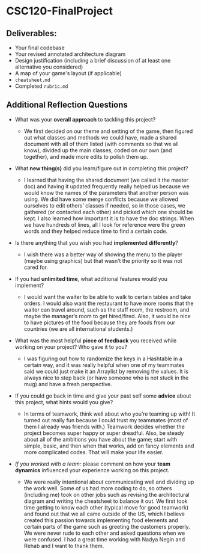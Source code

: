 # CSC120-FinalProject

## Deliverables:
 - Your final codebase
 - Your revised annotated architecture diagram
 - Design justification (including a brief discussion of at least one alternative you considered)
 - A map of your game's layout (if applicable)
 - `cheatsheet.md`
 - Completed `rubric.md`
  
## Additional Reflection Questions
 - What was your **overall approach** to tackling this project?
    - We first decided on our theme and setting of the game, then figured out what classes and methods we could have, made a shared document with all of them listed (with comments so that we all know), divided up the main classes, coded on our own (and together), and made more edits to polish them up.
 
 - What **new thing(s)** did you learn/figure out in completing this project?
    - I learned that having the shared document (we called it the master doc) and having it updated frequently really helped us because we would know the names of the parameters that another person was using. We did have some merge conflicts because we allowed ourselves to edit others’ classes if needed, so in those cases, we gathered (or contacted each other) and picked which one should be kept. I also learned how important it is to have the doc strings. When we have hundreds of lines, all I look for reference were the green words and they helped reduce time to find a certain code.

 - Is there anything that you wish you had **implemented differently**?
    - I wish there was a better way of showing the menu to the player (maybe using graphics) but that wasn’t the priority so it was not cared for.

 - If you had **unlimited time**, what additional features would you implement?
    - I would want the waiter to be able to walk to certain tables and take orders. I would also want the restaurant to have more rooms that the waiter can travel around, such as the staff room, the restroom, and maybe the manager’s room to get hired/fired. Also, it would be nice to have pictures of the food because they are foods from our countries (we are all international students.)

 - What was the most helpful **piece of feedback** you received while working on your project? Who gave it to you?
    - I was figuring out how to randomize the keys in a Hashtable in a certain way, and it was really helpful when one of my teammates said we could just make it an Arraylist by removing the values. It is always nice to step back (or have someone who is not stuck in the mug) and have a fresh perspective.

 - If you could go back in time and give your past self some **advice** about this project, what hints would you give?
    - In terms of teamwork, think well about who you’re teaming up with! It turned out really fun because I could trust my teammates (most of them I already was friends with.) Teamwork decides whether the project becomes super happy or super dreadful. Also, be steady about all of the ambitions you have about the game; start with simple, basic, and then when that works, add on fancy elements and more complicated codes. That will make your life easier.

 - *If you worked with a team:* please comment on how your **team dynamics** influenced your experience working on this project.
    - We were really intentional about communicating well and dividing up the work well. Some of us had more coding to do, so others (including me) took on other jobs such as revising the architectural diagram and writing the cheatsheet to balance it out. We first took time getting to know each other (typical move for good teamwork) and found out that we all came outside of the US, which I believe created this passion towards implementing food elements and certain parts of the game such as greeting the customers properly. We were never rude to each other and asked questions when we were confused. I had a great time working with Nadya Negin and Rehab and I want to thank them.
